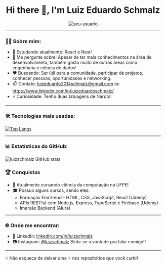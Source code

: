 <h1 align="center">Hi there 👋, I'm Luiz Eduardo Schmalz</h1>

<p align="center">
  <img src="https://komarev.com/ghpvc/?username=seu-usuario&label=Profile%20views&color=0e75b6&style=flat" alt="seu-usuario" />
</p>

---

### 👨‍💻 Sobre mim:

- 🌱 Estudando atualmente: React e Nest!
- 💬 Me pergunte sobre: Apesar de ter mais conhecimentos na área de desenvolvimento, também gosto muito de outras áreas como engenharia e ciência de dados!
- ❤️ Buscando: Ser útil para a comunidade, participar de projetos, conhecer pessoas, oportunidades e networking.
- 📫 Contato: luizeduardo2014schmalz@gmail.com ou https://www.linkedin.com/in/luizeduardoschmalz/
- ⚡ Curiosidade: Tenho duas tatuagens de Naruto!

---

### 🛠️ Tecnologias mais usadas:

[![Top Langs](https://github-readme-stats.vercel.app/api/top-langs/?username=seu-usuario&layout=compact&langs_count=8&theme=tokyonight)](https://github.com/seu-usuario)

---

### 📊 Estatísticas do GitHub:

![luizschmalz GitHub stats](https://github-readme-stats.vercel.app/api?username=seu-usuario&show_icons=true&theme=tokyonight)


### 🏆 Conquistas

- 🥇 Atualmente cursando ciência da computação na UFPE!
- 🎓 Possuo alguns cursos, sendo eles:
    - Formação Front-end - HTML, CSS, JavaScript, React (Udemy)
    - APIs RESTful com Node.js, Express, TypeScript e Firebase (Udemy)
    - Imersão Backend (Alura)

---

### 🌐 Onde me encontrar:

- 💼 LinkedIn: [linkedin.com/in/luizschmalz](https://linkedin.com/in/luizschmalz)
- 📷 Instagram: [@luizschmalz](https://instagram.com/luizschmalz)
  Sinta-se a vontade pra falar comigo!!

---


⭐️ Não esqueça de deixar uma ⭐ nos repositórios que você curtir!

